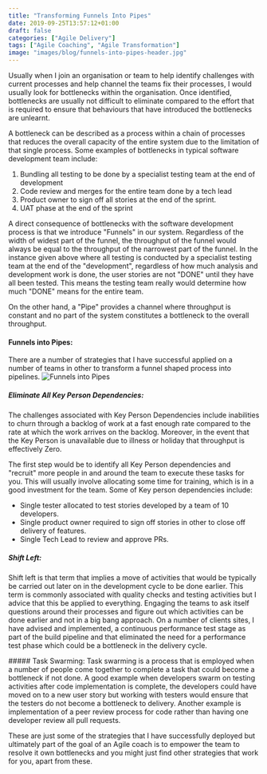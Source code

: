 ```yaml
---
title: "Transforming Funnels Into Pipes"
date: 2019-09-25T13:57:12+01:00
draft: false
categories: ["Agile Delivery"]
tags: ["Agile Coaching", "Agile Transformation"]
image: "images/blog/funnels-into-pipes-header.jpg"
---
```


Usually when I join an organisation or team to help identify challenges with current processes
and help channel the teams fix their processes, I would usually look for bottlenecks within the organisation. Once identified, bottlenecks are usually not difficult to eliminate compared to the effort that is required to ensure that behaviours that have introduced the bottlenecks are unlearnt.

A bottleneck can be described as a process within a chain of processes that reduces the overall capacity of the entire system
due to the limitation of that single process. Some examples of bottlenecks in typical software development team include:

1. Bundling all testing to be done by a specialist testing team at the end of development
2. Code review and merges for the entire team done by a tech lead 
3. Product owner to sign off all stories at the end of the sprint.
4. UAT phase at the end of the sprint

A direct consequence of bottlenecks with the software development process is that we introduce "Funnels" in our system. Regardless of the width of widest part of the funnel, the throughput of the funnel would always be equal to the throughput of the narrowest part of the funnel. In the instance given above where all testing is conducted by a specialist testing team at the end of the "development", regardless of how much analysis and development work is done, the user stories are not "DONE" until they have all been tested. This means the testing team really would determine how much "DONE" means for the entire team.

On the other hand, a "Pipe" provides a channel where throughput is constant and no part of the system constitutes a bottleneck to the overall throughput.

#### Funnels into Pipes:
There are a number of strategies that I have successful applied on a number of teams in other to transform a funnel shaped process into pipelines.
![Funnels into Pipes](https://samadesoga.me/images/blog/funnels-into-pipes.jpg#center)

##### Eliminate All Key Person Dependencies: 
The challenges associated with Key Person Dependencies include inabilities to churn through a backlog of work at a fast enough rate compared to
the rate at which the work arrives on the backlog. Moreover, in the event that the Key Person is unavailable due to illness or holiday that throughput is effectively Zero.

The first step would be to identify all Key Person dependencies and "recruit" more people in and around the team
to execute these tasks for you. This will usually involve allocating some time for training, which is in a good investment for the team.
Some of Key person dependencies include:
- Single tester allocated to test stories developed by a team of 10 developers.
- Single product owner required to sign off  stories in other to close off delivery of features. 
- Single Tech Lead to review and approve PRs.


##### Shift Left: 
Shift left is that term that implies a move of activities that would be typically be carried out later on in the development cycle to be done earlier.
This term is commonly associated with quality checks and testing activities but I advice that this be applied to everything. Engaging the teams to ask
itself questions around their processes and figure out which activities can be done earlier and not in a big bang approach. On a number of clients sites,
I have advised and implemented, a continuous performance test stage as part of the build pipeline and that eliminated the need for a performance test phase which could be a bottleneck in the delivery cycle.
 

##### Task Swarming:
Task swarming is a process that is employed when a number of people come together to complete a task that could become a bottleneck
if not done. A good example when developers swarm on testing activities after code implementation is complete, the developers could have moved on to a new user story but working with testers would ensure that the testers do not become a bottleneck to delivery. Another example is implementation of a peer review process for code rather than having one developer review all pull requests.


These are just some of the strategies that I have successfully deployed but ultimately part of the goal of an Agile coach is to empower the team to resolve it own bottlenecks and you might just find other strategies that work for you, apart from these.  

